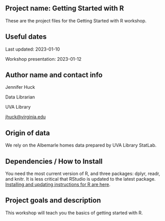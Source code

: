 ## Project name: Getting Started with R

These are the project files for the Getting Started with R workshop.

## Useful dates 

Last updated: 2023-01-10

Workshop presentation: 2023-01-12

## Author name and contact info

Jennifer Huck

Data Librarian

UVA Library

jhuck@virginia.edu

## Origin of data

We rely on the Albemarle homes data prepared by UVA Library StatLab.

## Dependencies / How to Install

You need the most current version of R, and three packages: dplyr, readr, and knitr.  It is less critical that RStudio is updated to the latest package. [Installing and updating instructions for R are here](https://clayford.github.io/r_install/). 

## Project goals and description 

This workshop will teach you the basics of getting started with R. 
